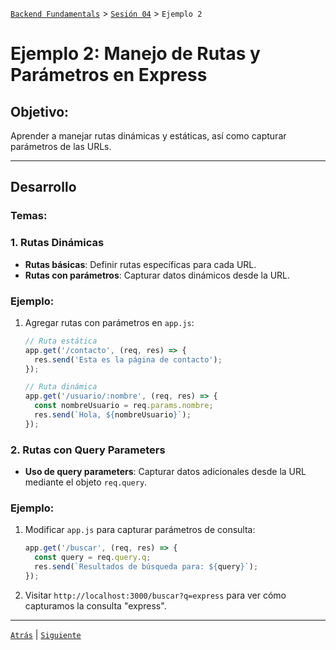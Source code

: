 [`Backend Fundamentals`](../../README.md) > [`Sesión 04`](../README.md) > `Ejemplo 2`

# Ejemplo 2: Manejo de Rutas y Parámetros en Express

## Objetivo:

 Aprender a manejar rutas dinámicas y estáticas, así como capturar parámetros de las URLs.

---

## Desarrollo

### **Temas**:

### 1. **Rutas Dinámicas**
- **Rutas básicas**: Definir rutas específicas para cada URL.
- **Rutas con parámetros**: Capturar datos dinámicos desde la URL.

### **Ejemplo**:
1. Agregar rutas con parámetros en `app.js`:
   ```javascript
   // Ruta estática
   app.get('/contacto', (req, res) => {
     res.send('Esta es la página de contacto');
   });

   // Ruta dinámica
   app.get('/usuario/:nombre', (req, res) => {
     const nombreUsuario = req.params.nombre;
     res.send(`Hola, ${nombreUsuario}`);
   });
   ```

### 2. **Rutas con Query Parameters**
- **Uso de query parameters**: Capturar datos adicionales desde la URL mediante el objeto `req.query`.

### **Ejemplo**:
1. Modificar `app.js` para capturar parámetros de consulta:
   ```javascript
   app.get('/buscar', (req, res) => {
     const query = req.query.q;
     res.send(`Resultados de búsqueda para: ${query}`);
   });
   ```

2. Visitar `http://localhost:3000/buscar?q=express` para ver cómo capturamos la consulta "express".

---
 
[`Atrás`](../Reto-01) | [`Siguiente`](../Reto-02)
